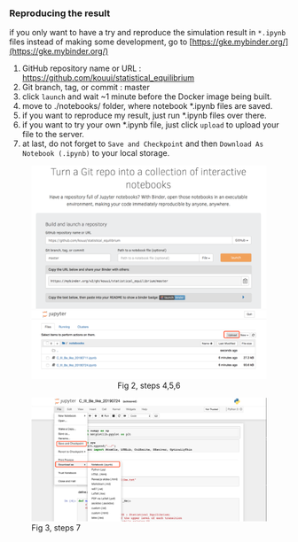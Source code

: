 ### Reproducing the result

if you only want to have a try and reproduce the simulation result in `*.ipynb` files instead of making some development, go to [https://gke.mybinder.org/](https://gke.mybinder.org/)

1. GitHub repository name or URL : https://github.com/kouui/statistical_equilibrium
2. Git branch, tag, or commit : master
3. click `launch` and wait ~1 minute before the Docker image being built.
4. move to ./notebooks/ folder, where notebook *.ipynb files are saved.
5. if you want to reproduce my result, just run *.ipynb files over there.
6. if you want to try your own *.ipynb file, just click `upload` to upload your file to the server.
7. at last, do not forget to `Save and Checkpoint` and then `Download As` `Notebook (.ipynb)` to your local storage.

<figure>
<a href="href"><img alt="alt" src="./figures/binder_example.png"></a>
<figcaption style="text-align:center;”>Fig 1, steps 1,2,3</figcaption>
</figure>

<figure>
<a href="href"><img alt="alt" src="./figures/binder_example1.png"></a>
<figcaption>Fig 2, steps 4,5,6</figcaption>
</figure>

<figure>
<a href="href"><img alt="alt" src="./figures/binder_example2.png"></a>
<figcaption>Fig 3, steps 7</figcaption>
</figure>
